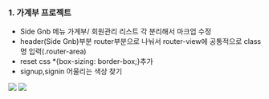 ### 1. 가계부 프로젝트
- Side Gnb 메뉴 가계부/ 회원관리 리스트 각 분리해서 마크업 수정
- header(Side Gnb)부분 router부분으로 나눠서 router-view에 공통적으로 class명 입력(.router-area)
- reset css *{box-sizing: border-box;}추가
- signup,signin 어울리는 색상 찾기

<img src="../images/sidegnbNregister01">

<img src="../images/sidegnbNregister02">
